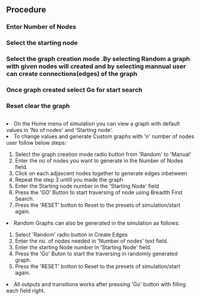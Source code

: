 ## Procedure
### Enter Number of Nodes
### Select the starting node
### Select the graph creation mode .By selecting Random a graph with given nodes will created and by selecting mannual user can create connections(edges) of the graph
### Once graph created select Go for start search
### Reset clear the graph
## 

<li>On the Home menu of simulation you can view a graph with default values in 'No of nodes' and 'Starting node'.</li>

<li>To change values and generate Custom graphs with 'n' number of nodes user follow below steps:</li>

1. Select the graph creation mode  radio button from 'Random' to 'Manual'
2. Enter the no of nodes you want to generate in the Number of Nodes field.
3. Click on each adjascent nodes together to generate edges inbetween
4. Repeat the step 3 untill you made the graph
5. Enter the Starting node number in the 'Starting Node' field 
6. Press the 'GO' Button to start traversing of node using Breadth First Search.
7. Press the 'RESET' botton to Reset to the presets of simulation/start again.

<li>Random Graphs can also be generated in the simulation as follows:</li>

1. Select 'Random' radio button  in Create Edges 
2. Enter the no. of nodes needed in 'Number of nodes' text field.
3. Enter the starting Node number  in 'Starting Node' field.
4. Press the 'Go' Buton to start the traversing in randomly generated graph.
5. Press the 'RESET' botton to Reset to the presets of simulation/start again.
 
<li> All outputs and transitions works after pressing 'Go' button with filling each field right.</li>
